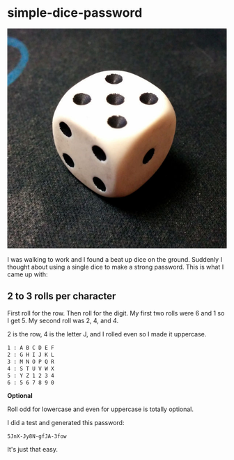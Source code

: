 # simple-dice-password

![I found him!](dice.jpg)

I was walking to work and I found a beat up dice on the ground. Suddenly I thought about using a single dice to make a strong password. This is what I came up with:

## 2 to 3 rolls per character

First roll for the row. Then roll for the digit. My first two rolls were 6 and 1 so I get 5.
My second roll was 2, 4, and 4.

2 is the row, 4 is the letter J, and I rolled even so I made it uppercase.

```
1 : A B C D E F
2 : G H I J K L
3 : M N O P Q R
4 : S T U V W X
5 : Y Z 1 2 3 4
6 : 5 6 7 8 9 0
```

**Optional**

Roll odd for lowercase and even for uppercase is totally optional.

I did a test and generated this password:

```
5JnX-Jy8N-gfJA-3fow
```

It's just that easy.

